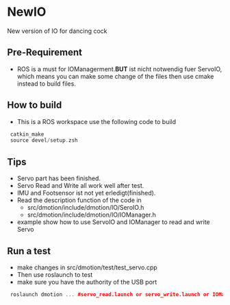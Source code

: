 # NewIO
New version of IO for dancing cock
## Pre-Requirement 
+ ROS is a must for IOManagerment.**BUT** ist nicht notwendig fuer ServoIO, which means you can make some change of the files then use cmake instead to build files.

## How to build 
+ This is a ROS workspace use the following code to build
 ``` cpp
  catkin_make
  source devel/setup.zsh
 ```
 
## Tips
+ Servo part has been finished.
+ Servo Read and Write all work well after test.
+ IMU and Footsensor ist not yet erledigt(finished).
+ Read the description function of the code in  
  + src/dmotion/include/dmotion/IO/SeroIO.h  
  + src/dmotion/include/dmotion/IO/IOManager.h
+ example show how to use ServoIO and IOManager to read and write Servo 

## Run a test
+ make changes in src/dmotion/test/test_servo.cpp
+ Then use roslaunch to test
+ make sure you have the authority of the USB port
 ``` cpp
  roslaunch dmotion ... #servo_read.launch or servo_write.launch or IOManager_read_write.launch
 ```
